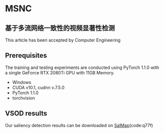 # MSNC
## 基于多流网络一致性的视频显著性检测
This article has been accepted by Computer Engineering

## Prerequisites
The training and testing experiments are conducted using PyTorch 1.1.0 with a single GeForce RTX 2080Ti GPU with 11GB Memory.
* Windows
* CUDA v10.1, cudnn v.7.5.0
* PyTorch 1.1.0
* torchvision

## VSOD results
Our saliency detection results can be downloaded on [SalMap](https://pan.baidu.com/s/11Rx0sQ2NquBN_2CpcD3d8g)(code:q77f)

